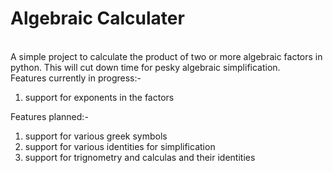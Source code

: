 <h1>Algebraic Calculater</h1></br>
A simple project to calculate the product of two or more algebraic factors in python. This will cut down time for pesky algebraic simplification.</br>
Features currently in progress:-
<ol>
  <li>
    support for exponents in the factors
  </li>
</ol>
Features planned:-
<ol>
  <li>
    support for various greek symbols
  </li> 
  <li>
    support for various identities for simplification
  </li>
  <li>
    support for trignometry and calculas and their identities
  </li>
</ol>

